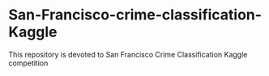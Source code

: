 # San-Francisco-crime-classification-Kaggle
This repository is devoted to San Francisco Crime Classification Kaggle competition
